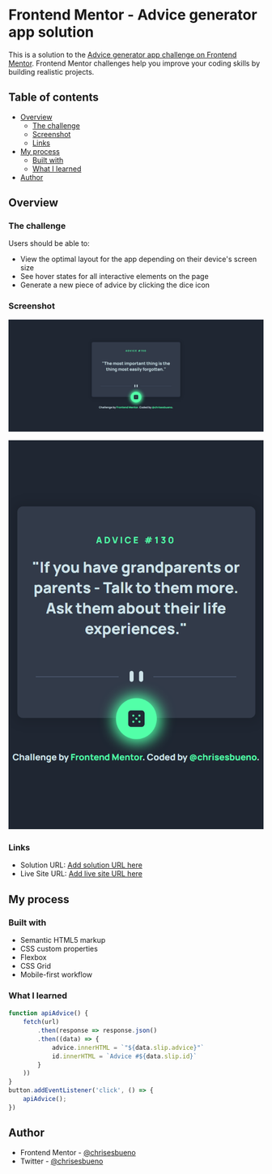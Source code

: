 # Frontend Mentor - Advice generator app solution

This is a solution to the [Advice generator app challenge on Frontend Mentor](https://www.frontendmentor.io/challenges/advice-generator-app-QdUG-13db). Frontend Mentor challenges help you improve your coding skills by building realistic projects.

## Table of contents

- [Overview](#overview)
  - [The challenge](#the-challenge)
  - [Screenshot](#screenshot)
  - [Links](#links)
- [My process](#my-process)
  - [Built with](#built-with)
  - [What I learned](#what-i-learned)
- [Author](#author)

## Overview

### The challenge

Users should be able to:

- View the optimal layout for the app depending on their device's screen size
- See hover states for all interactive elements on the page
- Generate a new piece of advice by clicking the dice icon

### Screenshot

![](Desktop.png)

![](Mobile.png)

### Links

- Solution URL: [Add solution URL here](https://www.frontendmentor.io/solutions/advice-generator-app-wEN1B0bJhh)
- Live Site URL: [Add live site URL here](https://chrisesbueno.github.io/advice-generator/)

## My process

### Built with

- Semantic HTML5 markup
- CSS custom properties
- Flexbox
- CSS Grid
- Mobile-first workflow

### What I learned

```js
function apiAdvice() {
    fetch(url)
        .then(response => response.json()
        .then((data) => {
            advice.innerHTML = `"${data.slip.advice}"`
            id.innerHTML = `Advice #${data.slip.id}`
        }    
    ))
}
button.addEventListener('click', () => {
    apiAdvice();       
})
```

## Author

- Frontend Mentor - [@chrisesbueno](https://www.frontendmentor.io/profile/chrisesbueno)
- Twitter - [@chrisesbueno](https://www.twitter.com/chrisesbueno)

